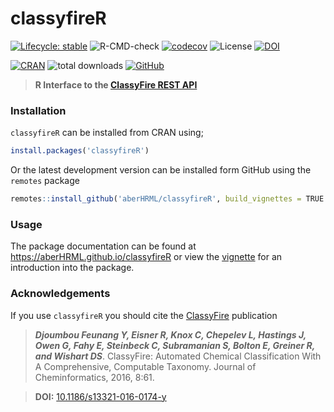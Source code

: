 # classyfireR

[![Lifecycle: stable](https://img.shields.io/badge/lifecycle-stable-brightgreen.svg)](https://www.tidyverse.org/lifecycle/#stable) ![R-CMD-check](https://github.com/aberHRML/classyfireR/workflows/R-CMD-check/badge.svg?branch=master) [![codecov](https://codecov.io/gh/aberHRML/classyfireR/branch/master/graph/badge.svg)](https://codecov.io/gh/aberHRML/classyfireR) ![License](https://img.shields.io/badge/license-GNU%20GPL%20v3.0-blue.svg "GNU GPL v3.0") [![DOI](https://zenodo.org/badge/118162964.svg)](https://zenodo.org/badge/latestdoi/118162964)

[![CRAN](https://www.r-pkg.org/badges/version/classyfireR)](https://cran.r-project.org/web/packages/classyfireR/index.html) ![total downloads](https://cranlogs.r-pkg.org/badges/grand-total/classyfireR?color=red) [![GitHub](https://img.shields.io/github/v/release/aberHRML/classyfireR?color=brightgreen&label=GitHub%20Version)](https://github.com/aberHRML/classyfireR/releases)

> __R Interface to the [ClassyFire REST API](http://classyfire.wishartlab.com)__ 



### Installation
`classyfireR` can be installed from CRAN using;

```R
install.packages('classyfireR')
```

Or the latest development version can be installed form GitHub using the `remotes` package

```R
remotes::install_github('aberHRML/classyfireR', build_vignettes = TRUE')
```

### Usage

The package documentation can be found at https://aberHRML.github.io/classyfireR or view the [vignette](https://aberhrml.github.io/classyfireR/articles/Introduction_to_classyfireR.html) for an introduction into the package. 


### Acknowledgements

If you use `classyfireR` you should cite the [ClassyFire](https://jcheminf.springeropen.com/articles/10.1186/s13321-016-0174-y) publication

> ___Djoumbou Feunang Y, Eisner R, Knox C, Chepelev L, Hastings J, Owen G, Fahy E, Steinbeck C, Subramanian S, Bolton E, Greiner R, and Wishart DS___. ClassyFire: Automated Chemical Classification With A Comprehensive, Computable Taxonomy. Journal of Cheminformatics, 2016, 8:61.

> __DOI:__ [10.1186/s13321-016-0174-y](https://jcheminf.springeropen.com/articles/10.1186/s13321-016-0174-y)
